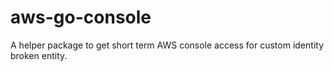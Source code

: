 # aws-go-console
A helper package to get short term AWS console access for custom identity broken entity.
